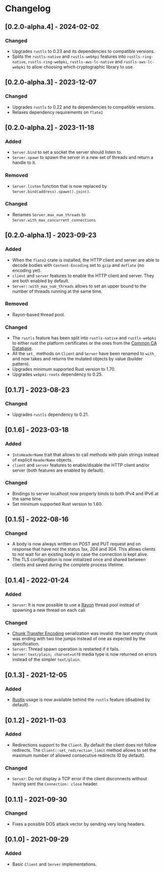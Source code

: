 # Changelog

## [0.2.0-alpha.4] - 2024-02-02

### Changed

- Upgrades `rustls` to 0.23 and its dependencies to compatible versions.
- Splits the `rustls-native` and `rustls-webkpi` features
  into `rustls-ring-native`, `rustls-ring-webpki`, `rustls-aws-lc-native` and `rustls-aws-lc-webpki` to allow choosing
  which cryptographic library to use.

## [0.2.0-alpha.3] - 2023-12-07

### Changed

- Upgrades `rustls` to 0.22 and its dependencies to compatible versions.
- Relaxes dependency requirements on `flate2`

## [0.2.0-alpha.2] - 2023-11-18

### Added

- `Server.bind` to set a socket the server should listen to.
- `Server.spawn` to spawn the server in a new set of threads and return a handle to it.

### Removed

- `Server.listen` function that is now replaced by `Server.bind(address).spawn().join()`.

### Changed

- Renames `Server.max_num_threads` to `Server.with_max_concurrent_connections`

## [0.2.0-alpha.1] - 2023-09-23

### Added

- When the `flate2` crate is installed, the HTTP client and server are able to decode bodies with `Content-Encoding` set
  to `gzip` and `deflate` (no encoding yet).
- `client` and  `server` features to enable the HTTP client and server. They are both enabled by default.
- `Server::with_max_num_threads` allows to set an upper bound to the number of threads running at the same time.

### Removed

- Rayon-based thread pool.

### Changed

- The `rustls` feature has been split into `rustls-native` and `rustls-webpki` to either rust the platform certificates
  or the ones from the [Common CA Database](https://www.ccadb.org/).
- All the `set_` methods on `Client` and `Server` have been renamed to `with_` and now takes and returns the mutated
  objects by value (builder pattern).
- Upgrades minimum supported Rust version to 1.70.
- Upgrades `webpki-roots` dependency to 0.25.

## [0.1.7] - 2023-08-23

### Changed

- Upgrades `rustls` dependency to 0.21.

## [0.1.6] - 2023-03-18

### Added

- `IntoHeaderName` trait that allows to call methods with plain strings instead of explicit `HeaderName` objects.
- `client` and `server` features to enable/disable the HTTP client and/or server (both features are enabled by default).

### Changed

- Bindings to server localhost now properly binds to both IPv4 and IPv6 at the same time.
- Set minimum supported Rust version to 1.60.

## [0.1.5] - 2022-08-16

### Changed

- A body is now always written on POST and PUT request and on response that have not the status 1xx, 204 and 304.
  This allows clients to not wait for an existing body in case the connection is kept alive.
- The TLS configuration is now initialized once and shared between clients and saved during the complete process
  lifetime.

## [0.1.4] - 2022-01-24

### Added

- `Server`: It is now possible to use a [Rayon](https://github.com/rayon-rs/rayon) thread pool instead of spawning a new
  thread on each call.

### Changed

- [Chunk Transfer Encoding](https://httpwg.org/http-core/draft-ietf-httpbis-messaging-latest.html#chunked.encoding)
  serialization was invalid: the last empty chunk was ending with two line jumps instead of one as expected by the
  specification.
- `Server`: Thread spawn operation is restarted if it fails.
- `Server`: `text/plain; charset=utf8` media type is now returned on errors instead of the simpler `text/plain`.

## [0.1.3] - 2021-12-05

### Added

- [Rustls](https://github.com/rustls/rustls) usage is now available behind the `rustls` feature (disabled by default).

## [0.1.2] - 2021-11-03

### Added

- Redirections support to the `Client`. By default the client does not follow redirects.
  The `Client::set_redirection_limit` method allows to set the maximum number of allowed consecutive redirects (0 by
  default).

### Changed

- `Server`: Do not display a TCP error if the client disconnects without having sent the `Connection: close` header.

## [0.1.1] - 2021-09-30

### Changed

- Fixes a possible DOS attack vector by sending very long headers.

## [0.1.0] - 2021-09-29

### Added

- Basic `Client` and `Server` implementations.
